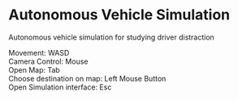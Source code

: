 # Autonomous Vehicle Simulation
Autonomous vehicle simulation for studying driver distraction  
  
Movement: WASD  
Camera Control: Mouse  
Open Map: Tab  
Choose destination on map: Left Mouse Button  
Open Simulation interface: Esc  
